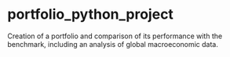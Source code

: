 # portfolio_python_project
Creation of a portfolio and comparison of its performance with the benchmark, including an analysis of global macroeconomic data.
